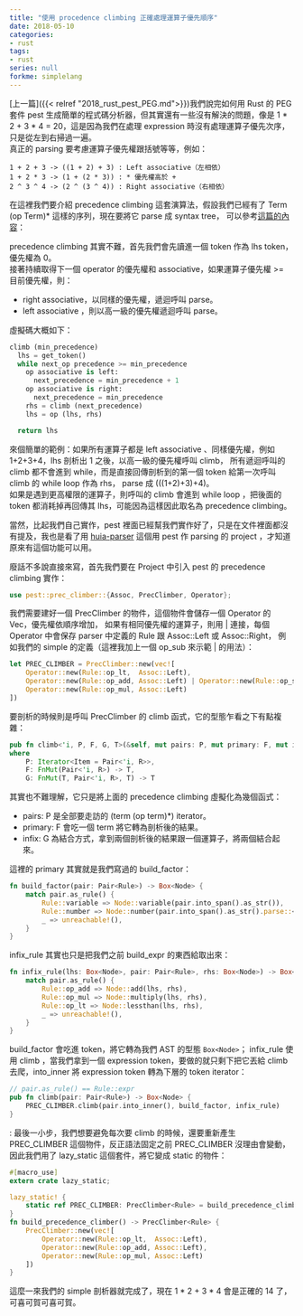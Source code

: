 ```yaml
---
title: "使用 procedence climbing 正確處理運算子優先順序"
date: 2018-05-10
categories:
- rust
tags:
- rust
series: null
forkme: simplelang
---
```


[上一篇]({{< relref "2018_rust_pest_PEG.md">}})我們說完如何用 Rust 的 PEG 套件 pest 生成簡單的程式碼分析器，但其實還有一些沒有解決的問題，像是 1 * 2 + 3 * 4 = 20，這是因為我們在處理 expression 時沒有處理運算子優先次序，只是從左到右掃過一遍。  
真正的 parsing 要考慮運算子優先權跟括號等等，例如：  
```
1 + 2 + 3 -> ((1 + 2) + 3) : Left associative（左相依）
1 + 2 * 3 -> (1 + (2 * 3)) : * 優先權高於 +
2 ^ 3 ^ 4 -> (2 ^ (3 ^ 4)) : Right associative（右相依）
```

在這裡我們要介紹 precedence climbing 這套演算法，假設我們已經有了 Term (op Term)* 這樣的序列，現在要將它 parse 成 syntax tree，
可以參考[這篇的內容](https://eli.thegreenplace.net/2012/08/02/parsing-expressions-by-precedence-climbing)：  
<!--more-->

precedence climbing 其實不難，首先我們會先讀進一個 token 作為 lhs token，優先權為 0。  
接著持續取得下一個 operator 的優先權和 associative，如果運算子優先權 >= 目前優先權，則：  

* right associative，以同樣的優先權，遞迴呼叫 parse。  
* left associative ，則以高一級的優先權遞迴呼叫 parse。  

虛擬碼大概如下：  
```python
climb (min_precedence)
  lhs = get_token()
  while next_op precedence >= min_precedence
    op associative is left:
      next_precedence = min_precedence + 1
    op associative is right:
      next_precedence = min_precedence
    rhs = climb (next_precedence)
    lhs = op (lhs, rhs)

  return lhs
```

來個簡單的範例：如果所有運算子都是 left associative 、同樣優先權，例如 1+2+3+4，lhs 剖析出 1 之後，以高一級的優先權呼叫 climb，
所有遞迴呼叫的 climb 都不會進到 while，而是直接回傳剖析到的第一個 token 給第一次呼叫 climb 的 while loop 作為 rhs， parse 成 (((1+2)+3)+4)。  
如果是遇到更高權限的運算子，則呼叫的 climb 會進到 while loop ，把後面的 token 都消耗掉再回傳其 lhs，可能因為這樣因此取名為 precedence climbing。  

當然，比起我們自己實作，pest 裡面已經幫我們實作好了，只是在文件裡面都沒有提及，我也是看了用 [huia-parser](https://gitlab.com/huia-lang/huia-compiler)
這個用 pest 作 parsing 的 project ，才知道原來有這個功能可以用。  

廢話不多說直接來寫，首先我們要在 Project 中引入 pest 的 precedence climbing 實作：  
```rust
use pest::prec_climber::{Assoc, PrecClimber, Operator};
```
我們需要建好一個 PrecClimber 的物件，這個物件會儲存一個 Operator 的 Vec，優先權依順序增加，
如果有相同優先權的運算子，則用 | 連接，每個 Operator 中會保存 parser 中定義的 Rule 跟 Assoc::Left 或 Assoc::Right，
例如我們的 simple 的定義（這裡我加上一個 op\_sub 來示範 | 的用法）：  
```rust
let PREC_CLIMBER = PrecClimber::new(vec![
    Operator::new(Rule::op_lt,  Assoc::Left),
    Operator::new(Rule::op_add, Assoc::Left) | Operator::new(Rule::op_sub, Assoc::Left),
    Operator::new(Rule::op_mul, Assoc::Left)
])
```

要剖析的時候則是呼叫 PrecClimber 的 climb 函式，它的型態乍看之下有點複雜：  
```rust
pub fn climb<'i, P, F, G, T>(&self, mut pairs: P, mut primary: F, mut infix: G) -> T
where
    P: Iterator<Item = Pair<'i, R>>,
    F: FnMut(Pair<'i, R>) -> T,
    G: FnMut(T, Pair<'i, R>, T) -> T
```

其實也不難理解，它只是將上面的 precedence climbing 虛擬化為幾個函式：  

* pairs: P 是全部要走訪的 (term (op term)*) iterator。  
* primary: F 會吃一個 term 將它轉為剖析後的結果。  
* infix: G 為結合方式，拿到兩個剖析後的結果跟一個運算子，將兩個結合起來。  

這裡的 primary 其實就是我們寫過的 build\_factor：  
```rust
fn build_factor(pair: Pair<Rule>) -> Box<Node> {
    match pair.as_rule() {
        Rule::variable => Node::variable(pair.into_span().as_str()),
        Rule::number => Node::number(pair.into_span().as_str().parse::<i64>().unwrap()),
        _ => unreachable!(),
    }
}
```

infix\_rule 其實也只是把我們之前 build\_expr 的東西給取出來：  
```rust
fn infix_rule(lhs: Box<Node>, pair: Pair<Rule>, rhs: Box<Node>) -> Box<Node> {
    match pair.as_rule() {
        Rule::op_add => Node::add(lhs, rhs),
        Rule::op_mul => Node::multiply(lhs, rhs),
        Rule::op_lt => Node::lessthan(lhs, rhs),
        _ => unreachable!(),
    }
}
```

build\_factor 會吃進 token，將它轉為我們 AST 的型態 `Box<Node>`；
infix\_rule  使用 climb ，當我們拿到一個 expression token，要做的就只剩下把它丟給 climb 去爬，into\_inner 將 expression token 轉為下層的 token iterator：  
```rust
// pair.as_rule() == Rule::expr
pub fn climb(pair: Pair<Rule>) -> Box<Node> {
    PREC_CLIMBER.climb(pair.into_inner(), build_factor, infix_rule)
}
```
:
最後一小步，我們想要避免每次要 climb 的時候，還要重新產生 PREC\_CLIMBER 這個物件，反正語法固定之前 PREC\_CLIMBER 沒理由會變動，因此我們用了 lazy\_static 這個套件，將它變成 static 的物件：  
```rust
#[macro_use]
extern crate lazy_static;

lazy_static! {
    static ref PREC_CLIMBER: PrecClimber<Rule> = build_precedence_climber();
}
fn build_precedence_climber() -> PrecClimber<Rule> {
    PrecClimber::new(vec![
        Operator::new(Rule::op_lt,  Assoc::Left),
        Operator::new(Rule::op_add, Assoc::Left),
        Operator::new(Rule::op_mul, Assoc::Left)
    ])
}
```

這麼一來我們的 simple 剖析器就完成了，現在 1 * 2 + 3 * 4 會是正確的 14 了，可喜可賀可喜可賀。